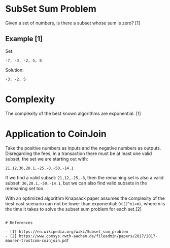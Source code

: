 # SubSet Sum Problem

Given a set of numbers, is there a subset whose sum is zero? [1]

## Example [1]

Set:
```
-7, -3, -2, 5, 8
```
Solution:
```
-3, -2, 5
```

# Complexity

The complexity of the best known algorithms are exponential. [1]

# Application to CoinJoin

Take the positive numbers as inputs and the negative numbers as outputs. Disregarding the fees, in a transaction there must be at least one valid subset, the set we are starting out with:

```
21,12,36,28.1,-25,-8,-50,-14.1
```

If we find a valid subset: `21,12,-25,-8`, then the remaining set is also a valid subset: `36,28.1,-50,-14.1`, but we can also find valid subsets in the remeaning set too.  

With an optimized algorithm Knapsack paper assumes the complexity of the best cast scenario can not be lower than exponential: `O((2^n)∗m)`, where `m` is the time it takes to solve the subset sum problem for
each set.[2]

```

# References

- [1] https://en.wikipedia.org/wiki/Subset_sum_problem
- [2] https://www.comsys.rwth-aachen.de/fileadmin/papers/2017/2017-maurer-trustcom-coinjoin.pdf
